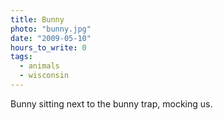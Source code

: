 ```yaml
---
title: Bunny
photo: "bunny.jpg"
date: "2009-05-10"
hours_to_write: 0
tags:
  - animals
  - wisconsin
---
```


Bunny sitting next to the bunny trap, mocking us.
